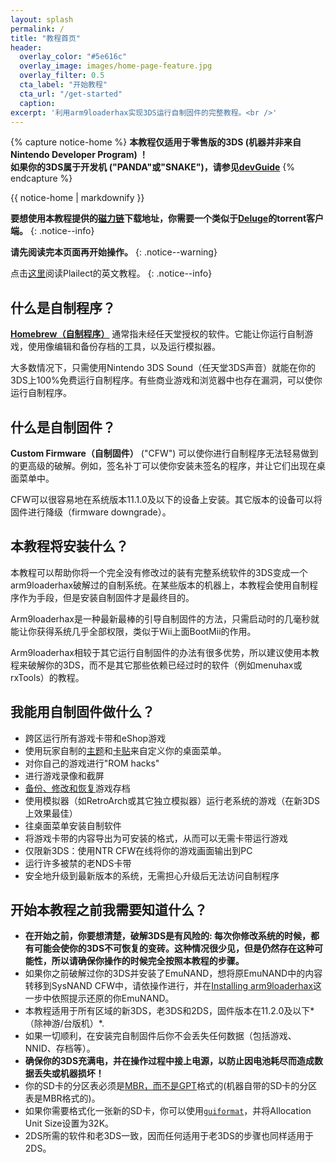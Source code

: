 ```yaml
---
layout: splash
permalink: /
title: "教程首页"
header:
  overlay_color: "#5e616c"
  overlay_image: images/home-page-feature.jpg
  overlay_filter: 0.5
  cta_label: "开始教程"
  cta_url: "/get-started"
  caption:
excerpt: '利用arm9loaderhax实现3DS运行自制固件的完整教程。<br />'
---
```


{% capture notice-home %}
**本教程仅适用于零售版的3DS (机器并非来自Nintendo Developer Program) ！    
如果你的3DS属于开发机 ("PANDA"或"SNAKE")，请参见[devGuide](https://dev.3ds.guide)**
{% endcapture %}

<div class="notice--danger">{{ notice-home | markdownify }}</div>

**要想使用本教程提供的[磁力链](https://zh.wikipedia.org/zh-hans/%E7%A3%81%E5%8A%9B%E9%93%BE%E6%8E%A5)下载地址，你需要一个类似于[Deluge](http://dev.deluge-torrent.org/wiki/Download)的torrent客户端。**
{: .notice--info}

**请先阅读完本页面再开始操作。**
{: .notice--warning}

点击[这里](https://3ds.guide/)阅读Plailect的英文教程。
{: .notice--info}

## 什么是自制程序？

[**Homebrew（自制程序）**](https://en.wikipedia.org/wiki/List_of_homebrew_video_games) 通常指未经任天堂授权的软件。它能让你运行自制游戏，使用像编辑和备份存档的工具，以及运行模拟器。

大多数情况下，只需使用Nintendo 3DS Sound（任天堂3DS声音）就能在你的3DS上100%免费运行自制程序。有些商业游戏和浏览器中也存在漏洞，可以使你运行自制程序。

## 什么是自制固件？

**Custom Firmware（自制固件）** ("CFW") 可以使你进行自制程序无法轻易做到的更高级的破解。例如，签名补丁可以使你安装未签名的程序，并让它们出现在桌面菜单中。

CFW可以很容易地在系统版本11.1.0及以下的设备上安装。其它版本的设备可以将固件进行降级（firmware downgrade）。

## 本教程将安装什么？

本教程可以帮助你将一个完全没有修改过的装有完整系统软件的3DS变成一个arm9loaderhax破解过的自制系统。在某些版本的机器上，本教程会使用自制程序作为手段，但是安装自制固件才是最终目的。

Arm9loaderhax是一种最新最棒的引导自制固件的方法，只需启动时的几毫秒就能让你获得系统几乎全部权限，类似于Wii上面BootMii的作用。

Arm9loaderhax相较于其它运行自制固件的办法有很多优势，所以建议使用本教程来破解你的3DS，而不是其它那些依赖已经过时的软件（例如menuhax或rxTools）的教程。

## 我能用自制固件做什么？

+ 跨区运行所有游戏卡带和eShop游戏
+ 使用玩家自制的[主题](https://3dsthem.es/)和[卡贴](https://badges.3dsthem.es/)来自定义你的桌面菜单。
+ 对你自己的游戏进行"ROM hacks"
+ 进行游戏录像和截屏
+ [备份、修改和恢复](https://gbatemp.net/threads/release-jks-savemanager-homebrew-cia-save-manager.413143/)游戏存档
+ 使用模拟器（如RetroArch或其它独立模拟器）运行老系统的游戏（在新3DS上效果最佳）
+ 往桌面菜单安装自制软件
+ 将游戏卡带的内容导出为可安装的格式，从而可以无需卡带运行游戏
+ 仅限新3DS：使用NTR CFW在线将你的游戏画面输出到PC
+ 运行许多被禁的老NDS卡带
+ 安全地升级到最新版本的系统，无需担心升级后无法访问自制程序

## 开始本教程之前我需要知道什么？

+ **在开始之前，你要想清楚，破解3DS是有风险的: 每次你修改系统的时候，都有可能会使你的3DS不可恢复的变砖。这种情况很少见，但是仍然存在这种可能性，所以请确保你操作的时候完全按照本教程的步骤。**
+ 如果你之前破解过你的3DS并安装了EmuNAND，想将原EmuNAND中的内容转移到SysNAND CFW中，请依操作进行，并在[Installing arm9loaderhax](installing-arm9loaderhax)这一步中依照提示还原的你EmuNAND。
+ 本教程适用于所有区域的新3DS，老3DS和2DS，固件版本在11.2.0及以下*（除神游/台版机）*.
+ 如果一切顺利，在安装完自制固件后你不会丢失任何数据（包括游戏、NNID、存档等）。
+ **确保你的3DS充满电，并在操作过程中接上电源，以防止因电池耗尽而造成数据丢失或机器损坏！**
+ 你的SD卡的分区表必须是[MBR，而不是GPT](http://www.howtogeek.com/245610/)格式的(机器自带的SD卡的分区表是MBR格式的)。
+ 如果你需要格式化一张新的SD卡，你可以使用[`guiformat`](http://www.ridgecrop.demon.co.uk/index.htm?guiformat.htm)，并将Allocation Unit Size设置为32K。
+ 2DS所需的软件和老3DS一致，因而任何适用于老3DS的步骤也同样适用于2DS。
